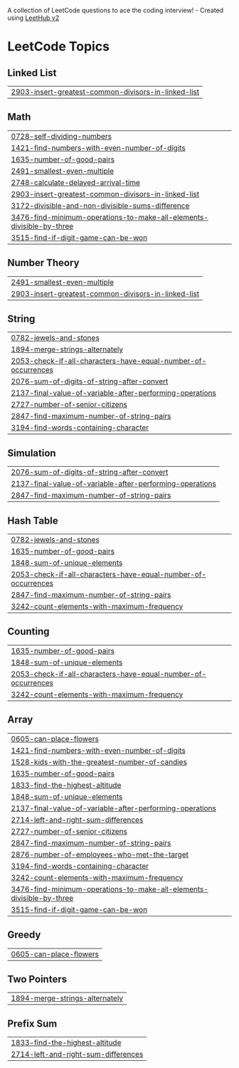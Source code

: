 A collection of LeetCode questions to ace the coding interview! - Created using [LeetHub v2](https://github.com/arunbhardwaj/LeetHub-2.0)
<!---LeetCode Topics Start-->
# LeetCode Topics
## Linked List
|  |
| ------- |
| [2903-insert-greatest-common-divisors-in-linked-list](https://github.com/Batuhan-METU/LeetCode-Solutions/tree/master/2903-insert-greatest-common-divisors-in-linked-list) |
## Math
|  |
| ------- |
| [0728-self-dividing-numbers](https://github.com/Batuhan-METU/LeetCode-Solutions/tree/master/0728-self-dividing-numbers) |
| [1421-find-numbers-with-even-number-of-digits](https://github.com/Batuhan-METU/LeetCode-Solutions/tree/master/1421-find-numbers-with-even-number-of-digits) |
| [1635-number-of-good-pairs](https://github.com/Batuhan-METU/LeetCode-Solutions/tree/master/1635-number-of-good-pairs) |
| [2491-smallest-even-multiple](https://github.com/Batuhan-METU/LeetCode-Solutions/tree/master/2491-smallest-even-multiple) |
| [2748-calculate-delayed-arrival-time](https://github.com/Batuhan-METU/LeetCode-Solutions/tree/master/2748-calculate-delayed-arrival-time) |
| [2903-insert-greatest-common-divisors-in-linked-list](https://github.com/Batuhan-METU/LeetCode-Solutions/tree/master/2903-insert-greatest-common-divisors-in-linked-list) |
| [3172-divisible-and-non-divisible-sums-difference](https://github.com/Batuhan-METU/LeetCode-Solutions/tree/master/3172-divisible-and-non-divisible-sums-difference) |
| [3476-find-minimum-operations-to-make-all-elements-divisible-by-three](https://github.com/Batuhan-METU/LeetCode-Solutions/tree/master/3476-find-minimum-operations-to-make-all-elements-divisible-by-three) |
| [3515-find-if-digit-game-can-be-won](https://github.com/Batuhan-METU/LeetCode-Solutions/tree/master/3515-find-if-digit-game-can-be-won) |
## Number Theory
|  |
| ------- |
| [2491-smallest-even-multiple](https://github.com/Batuhan-METU/LeetCode-Solutions/tree/master/2491-smallest-even-multiple) |
| [2903-insert-greatest-common-divisors-in-linked-list](https://github.com/Batuhan-METU/LeetCode-Solutions/tree/master/2903-insert-greatest-common-divisors-in-linked-list) |
## String
|  |
| ------- |
| [0782-jewels-and-stones](https://github.com/Batuhan-METU/LeetCode-Solutions/tree/master/0782-jewels-and-stones) |
| [1894-merge-strings-alternately](https://github.com/Batuhan-METU/LeetCode-Solutions/tree/master/1894-merge-strings-alternately) |
| [2053-check-if-all-characters-have-equal-number-of-occurrences](https://github.com/Batuhan-METU/LeetCode-Solutions/tree/master/2053-check-if-all-characters-have-equal-number-of-occurrences) |
| [2076-sum-of-digits-of-string-after-convert](https://github.com/Batuhan-METU/LeetCode-Solutions/tree/master/2076-sum-of-digits-of-string-after-convert) |
| [2137-final-value-of-variable-after-performing-operations](https://github.com/Batuhan-METU/LeetCode-Solutions/tree/master/2137-final-value-of-variable-after-performing-operations) |
| [2727-number-of-senior-citizens](https://github.com/Batuhan-METU/LeetCode-Solutions/tree/master/2727-number-of-senior-citizens) |
| [2847-find-maximum-number-of-string-pairs](https://github.com/Batuhan-METU/LeetCode-Solutions/tree/master/2847-find-maximum-number-of-string-pairs) |
| [3194-find-words-containing-character](https://github.com/Batuhan-METU/LeetCode-Solutions/tree/master/3194-find-words-containing-character) |
## Simulation
|  |
| ------- |
| [2076-sum-of-digits-of-string-after-convert](https://github.com/Batuhan-METU/LeetCode-Solutions/tree/master/2076-sum-of-digits-of-string-after-convert) |
| [2137-final-value-of-variable-after-performing-operations](https://github.com/Batuhan-METU/LeetCode-Solutions/tree/master/2137-final-value-of-variable-after-performing-operations) |
| [2847-find-maximum-number-of-string-pairs](https://github.com/Batuhan-METU/LeetCode-Solutions/tree/master/2847-find-maximum-number-of-string-pairs) |
## Hash Table
|  |
| ------- |
| [0782-jewels-and-stones](https://github.com/Batuhan-METU/LeetCode-Solutions/tree/master/0782-jewels-and-stones) |
| [1635-number-of-good-pairs](https://github.com/Batuhan-METU/LeetCode-Solutions/tree/master/1635-number-of-good-pairs) |
| [1848-sum-of-unique-elements](https://github.com/Batuhan-METU/LeetCode-Solutions/tree/master/1848-sum-of-unique-elements) |
| [2053-check-if-all-characters-have-equal-number-of-occurrences](https://github.com/Batuhan-METU/LeetCode-Solutions/tree/master/2053-check-if-all-characters-have-equal-number-of-occurrences) |
| [2847-find-maximum-number-of-string-pairs](https://github.com/Batuhan-METU/LeetCode-Solutions/tree/master/2847-find-maximum-number-of-string-pairs) |
| [3242-count-elements-with-maximum-frequency](https://github.com/Batuhan-METU/LeetCode-Solutions/tree/master/3242-count-elements-with-maximum-frequency) |
## Counting
|  |
| ------- |
| [1635-number-of-good-pairs](https://github.com/Batuhan-METU/LeetCode-Solutions/tree/master/1635-number-of-good-pairs) |
| [1848-sum-of-unique-elements](https://github.com/Batuhan-METU/LeetCode-Solutions/tree/master/1848-sum-of-unique-elements) |
| [2053-check-if-all-characters-have-equal-number-of-occurrences](https://github.com/Batuhan-METU/LeetCode-Solutions/tree/master/2053-check-if-all-characters-have-equal-number-of-occurrences) |
| [3242-count-elements-with-maximum-frequency](https://github.com/Batuhan-METU/LeetCode-Solutions/tree/master/3242-count-elements-with-maximum-frequency) |
## Array
|  |
| ------- |
| [0605-can-place-flowers](https://github.com/Batuhan-METU/LeetCode-Solutions/tree/master/0605-can-place-flowers) |
| [1421-find-numbers-with-even-number-of-digits](https://github.com/Batuhan-METU/LeetCode-Solutions/tree/master/1421-find-numbers-with-even-number-of-digits) |
| [1528-kids-with-the-greatest-number-of-candies](https://github.com/Batuhan-METU/LeetCode-Solutions/tree/master/1528-kids-with-the-greatest-number-of-candies) |
| [1635-number-of-good-pairs](https://github.com/Batuhan-METU/LeetCode-Solutions/tree/master/1635-number-of-good-pairs) |
| [1833-find-the-highest-altitude](https://github.com/Batuhan-METU/LeetCode-Solutions/tree/master/1833-find-the-highest-altitude) |
| [1848-sum-of-unique-elements](https://github.com/Batuhan-METU/LeetCode-Solutions/tree/master/1848-sum-of-unique-elements) |
| [2137-final-value-of-variable-after-performing-operations](https://github.com/Batuhan-METU/LeetCode-Solutions/tree/master/2137-final-value-of-variable-after-performing-operations) |
| [2714-left-and-right-sum-differences](https://github.com/Batuhan-METU/LeetCode-Solutions/tree/master/2714-left-and-right-sum-differences) |
| [2727-number-of-senior-citizens](https://github.com/Batuhan-METU/LeetCode-Solutions/tree/master/2727-number-of-senior-citizens) |
| [2847-find-maximum-number-of-string-pairs](https://github.com/Batuhan-METU/LeetCode-Solutions/tree/master/2847-find-maximum-number-of-string-pairs) |
| [2876-number-of-employees-who-met-the-target](https://github.com/Batuhan-METU/LeetCode-Solutions/tree/master/2876-number-of-employees-who-met-the-target) |
| [3194-find-words-containing-character](https://github.com/Batuhan-METU/LeetCode-Solutions/tree/master/3194-find-words-containing-character) |
| [3242-count-elements-with-maximum-frequency](https://github.com/Batuhan-METU/LeetCode-Solutions/tree/master/3242-count-elements-with-maximum-frequency) |
| [3476-find-minimum-operations-to-make-all-elements-divisible-by-three](https://github.com/Batuhan-METU/LeetCode-Solutions/tree/master/3476-find-minimum-operations-to-make-all-elements-divisible-by-three) |
| [3515-find-if-digit-game-can-be-won](https://github.com/Batuhan-METU/LeetCode-Solutions/tree/master/3515-find-if-digit-game-can-be-won) |
## Greedy
|  |
| ------- |
| [0605-can-place-flowers](https://github.com/Batuhan-METU/LeetCode-Solutions/tree/master/0605-can-place-flowers) |
## Two Pointers
|  |
| ------- |
| [1894-merge-strings-alternately](https://github.com/Batuhan-METU/LeetCode-Solutions/tree/master/1894-merge-strings-alternately) |
## Prefix Sum
|  |
| ------- |
| [1833-find-the-highest-altitude](https://github.com/Batuhan-METU/LeetCode-Solutions/tree/master/1833-find-the-highest-altitude) |
| [2714-left-and-right-sum-differences](https://github.com/Batuhan-METU/LeetCode-Solutions/tree/master/2714-left-and-right-sum-differences) |
<!---LeetCode Topics End-->